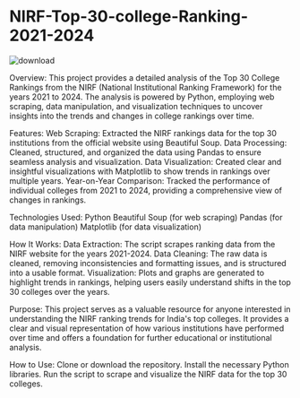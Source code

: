 # NIRF-Top-30-college-Ranking-2021-2024
![download](https://github.com/user-attachments/assets/431466ce-aa28-4a7b-b3ba-b4486af4b84d)

Overview:
This project provides a detailed analysis of the Top 30 College Rankings from the NIRF (National Institutional Ranking Framework) for the years 2021 to 2024. The analysis is powered by Python, employing web scraping, data manipulation, and visualization techniques to uncover insights into the trends and changes in college rankings over time.

Features:
Web Scraping: Extracted the NIRF rankings data for the top 30 institutions from the official website using Beautiful Soup.
Data Processing: Cleaned, structured, and organized the data using Pandas to ensure seamless analysis and visualization.
Data Visualization: Created clear and insightful visualizations with Matplotlib to show trends in rankings over multiple years.
Year-on-Year Comparison: Tracked the performance of individual colleges from 2021 to 2024, providing a comprehensive view of changes in rankings.

Technologies Used:
Python
Beautiful Soup (for web scraping)
Pandas (for data manipulation)
Matplotlib (for data visualization)

How It Works:
Data Extraction: The script scrapes ranking data from the NIRF website for the years 2021-2024.
Data Cleaning: The raw data is cleaned, removing inconsistencies and formatting issues, and is structured into a usable format.
Visualization: Plots and graphs are generated to highlight trends in rankings, helping users easily understand shifts in the top 30 colleges over the years.

Purpose:
This project serves as a valuable resource for anyone interested in understanding the NIRF ranking trends for India's top colleges. It provides a clear and visual representation of how various institutions have performed over time and offers a foundation for further educational or institutional analysis.

How to Use:
Clone or download the repository.
Install the necessary Python libraries.
Run the script to scrape and visualize the NIRF data for the top 30 colleges.
